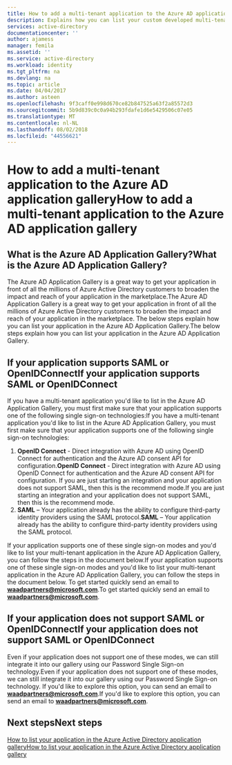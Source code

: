 ```yaml
---
title: How to add a multi-tenant application to the Azure AD application gallery | Microsoft Docs
description: Explains how you can list your custom developed multi-tenant application in the Azure AD Application Gallery
services: active-directory
documentationcenter: ''
author: ajamess
manager: femila
ms.assetid: ''
ms.service: active-directory
ms.workload: identity
ms.tgt_pltfrm: na
ms.devlang: na
ms.topic: article
ms.date: 04/04/2017
ms.author: asteen
ms.openlocfilehash: 9f3caff0e998d670ce82b847525a63f2a85572d3
ms.sourcegitcommit: 5b9d839c0c0a94b293fdafe1d6e5429506c07e05
ms.translationtype: MT
ms.contentlocale: nl-NL
ms.lasthandoff: 08/02/2018
ms.locfileid: "44556621"
---
```

# <a name="how-to-add-a-multi-tenant-application-to-the-azure-ad-application-gallery"></a><span data-ttu-id="f3c9c-103">How to add a multi-tenant application to the Azure AD application gallery</span><span class="sxs-lookup"><span data-stu-id="f3c9c-103">How to add a multi-tenant application to the Azure AD application gallery</span></span>

## <a name="what-is-the-azure-ad-application-gallery"></a><span data-ttu-id="f3c9c-104">What is the Azure AD Application Gallery?</span><span class="sxs-lookup"><span data-stu-id="f3c9c-104">What is the Azure AD Application Gallery?</span></span>

<span data-ttu-id="f3c9c-105">The Azure AD Application Gallery is a great way to get your application in front of all the millions of Azure Active Directory customers to broaden the impact and reach of your application in the marketplace.</span><span class="sxs-lookup"><span data-stu-id="f3c9c-105">The Azure AD Application Gallery is a great way to get your application in front of all the millions of Azure Active Directory customers to broaden the impact and reach of your application in the marketplace.</span></span> <span data-ttu-id="f3c9c-106">The below steps explain how you can list your application in the Azure AD Application Gallery.</span><span class="sxs-lookup"><span data-stu-id="f3c9c-106">The below steps explain how you can list your application in the Azure AD Application Gallery.</span></span>

## <a name="if-your-application-supports-saml-or-openidconnect"></a><span data-ttu-id="f3c9c-107">If your application supports SAML or OpenIDConnect</span><span class="sxs-lookup"><span data-stu-id="f3c9c-107">If your application supports SAML or OpenIDConnect</span></span>
<span data-ttu-id="f3c9c-108">If you have a multi-tenant application you'd like to list in the Azure AD Application Gallery, you must first make sure that your application supports one of the following single sign-on technologies:</span><span class="sxs-lookup"><span data-stu-id="f3c9c-108">If you have a multi-tenant application you'd like to list in the Azure AD Application Gallery, you must first make sure that your application supports one of the following single sign-on technologies:</span></span>

1. <span data-ttu-id="f3c9c-109">**OpenID Connect** - Direct integration with Azure AD using OpenID Connect for authentication and the Azure AD consent API for configuration.</span><span class="sxs-lookup"><span data-stu-id="f3c9c-109">**OpenID Connect** - Direct integration with Azure AD using OpenID Connect for authentication and the Azure AD consent API for configuration.</span></span> <span data-ttu-id="f3c9c-110">If you are just starting an integration and your application does not support SAML, then this is the recommend mode.</span><span class="sxs-lookup"><span data-stu-id="f3c9c-110">If you are just starting an integration and your application does not support SAML, then this is the recommend mode.</span></span>
2. <span data-ttu-id="f3c9c-111">**SAML** – Your application already has the ability to configure third-party identity providers using the SAML protocol.</span><span class="sxs-lookup"><span data-stu-id="f3c9c-111">**SAML** – Your application already has the ability to configure third-party identity providers using the SAML protocol.</span></span>

<span data-ttu-id="f3c9c-112">If your application supports one of these single sign-on modes and you'd like to list your multi-tenant application in the Azure AD Application Gallery, you can follow the steps in the document below.</span><span class="sxs-lookup"><span data-stu-id="f3c9c-112">If your application supports one of these single sign-on modes and you'd like to list your multi-tenant application in the Azure AD Application Gallery, you can follow the steps in the document below.</span></span> <span data-ttu-id="f3c9c-113">To get started quickly send an email to **waadpartners@microsoft.com**.</span><span class="sxs-lookup"><span data-stu-id="f3c9c-113">To get started quickly send an email to **waadpartners@microsoft.com**.</span></span>

## <a name="if-your-application-does-not-support-saml-or-openidconnect"></a><span data-ttu-id="f3c9c-114">If your application does not support SAML or OpenIDConnect</span><span class="sxs-lookup"><span data-stu-id="f3c9c-114">If your application does not support SAML or OpenIDConnect</span></span>
<span data-ttu-id="f3c9c-115">Even if your application does not support one of these modes, we can still integrate it into our gallery using our Password Single Sign-on technology.</span><span class="sxs-lookup"><span data-stu-id="f3c9c-115">Even if your application does not support one of these modes, we can still integrate it into our gallery using our Password Single Sign-on technology.</span></span> <span data-ttu-id="f3c9c-116">If you'd like to explore this option, you can send an email to **waadpartners@microsoft.com**.</span><span class="sxs-lookup"><span data-stu-id="f3c9c-116">If you'd like to explore this option, you can send an email to **waadpartners@microsoft.com**.</span></span>

## <a name="next-steps"></a><span data-ttu-id="f3c9c-117">Next steps</span><span class="sxs-lookup"><span data-stu-id="f3c9c-117">Next steps</span></span>
[<span data-ttu-id="f3c9c-118">How to list your application in the Azure Active Directory application gallery</span><span class="sxs-lookup"><span data-stu-id="f3c9c-118">How to list your application in the Azure Active Directory application gallery</span></span>](https://docs.microsoft.com/azure/active-directory/develop/active-directory-app-gallery-listing)
